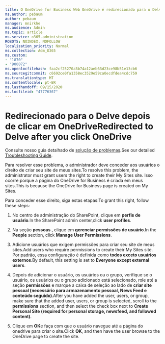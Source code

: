 ```yaml
---
title: O OneDrive for Business Web OneDrive é redirecionado para o Delve
ms.author: pebaum
author: pebaum
manager: mnirkhe
ms.audience: Admin
ms.topic: article
ms.service: o365-administration
ROBOTS: NOINDEX, NOFOLLOW
localization_priority: Normal
ms.collection: Adm_O365
ms.custom:
- "1870"
- "900072"
ms.openlocfilehash: faa2cf25270a3b74a12aeb63d23ce98b51e13cb6
ms.sourcegitcommit: c6692ce0fa1358ec3529e59ca0ecdfdea4cdc759
ms.translationtype: MT
ms.contentlocale: pt-BR
ms.lasthandoff: 09/15/2020
ms.locfileid: "47776367"
---
```

# <a name="redirected-to-delve-after-you-click-onedrive"></a><span data-ttu-id="25f4c-102">Redirecionado para o Delve depois de clicar em OneDrive</span><span class="sxs-lookup"><span data-stu-id="25f4c-102">Redirected to Delve after you click OneDrive</span></span>

<span data-ttu-id="25f4c-103">Consulte nosso guia detalhado de [solução de problemas](https://docs.microsoft.com/sharepoint/support/sites/troubleshooting-guide-for-sites-stopped-at-provisioning).</span><span class="sxs-lookup"><span data-stu-id="25f4c-103">See our detailed [Troubleshooting Guide](https://docs.microsoft.com/sharepoint/support/sites/troubleshooting-guide-for-sites-stopped-at-provisioning).</span></span>

<span data-ttu-id="25f4c-104">Para resolver esse problema, o administrador deve conceder aos usuários o direito de criar seu site de meus sites.</span><span class="sxs-lookup"><span data-stu-id="25f4c-104">To resolve this problem, the administrator must grant users the right to create their My Sites site.</span></span> <span data-ttu-id="25f4c-105">Isso ocorre porque a página do OneDrive for Business é criada em meus sites.</span><span class="sxs-lookup"><span data-stu-id="25f4c-105">This is because the OneDrive for Business page is created on My Sites.</span></span>

<span data-ttu-id="25f4c-106">Para conceder esse direito, siga estas etapas:</span><span class="sxs-lookup"><span data-stu-id="25f4c-106">To grant this right, follow these steps:</span></span>

1. <span data-ttu-id="25f4c-107">No centro de administração do SharePoint, clique em **perfis de usuário**.</span><span class="sxs-lookup"><span data-stu-id="25f4c-107">In the SharePoint admin center,click **user profiles**.</span></span>

2. <span data-ttu-id="25f4c-108">Na seção **pessoas** , clique em **gerenciar permissões de usuário**.</span><span class="sxs-lookup"><span data-stu-id="25f4c-108">In the **People** section, click **Manage User Permissions**.</span></span>

3. <span data-ttu-id="25f4c-109">Adicione usuários que exigem permissões para criar seu site de meus sites.</span><span class="sxs-lookup"><span data-stu-id="25f4c-109">Add users who require permissions to create their My Sites site.</span></span> <span data-ttu-id="25f4c-110">Por padrão, essa configuração é definida como **todos exceto usuários externos**.</span><span class="sxs-lookup"><span data-stu-id="25f4c-110">By default, this setting is set to **Everyone except external users**.</span></span>

4. <span data-ttu-id="25f4c-111">Depois de adicionar o usuário, os usuários ou o grupo, verifique se o usuário, os usuários ou o grupo adicionado está selecionado, role até a seção **permissões** e marque a caixa de seleção ao lado de **criar site pessoal (necessário para armazenamento pessoal, News Feed e conteúdo seguido)**.</span><span class="sxs-lookup"><span data-stu-id="25f4c-111">After you have added the user, users, or group, make sure that the added user, users, or group is selected, scroll to the **permissions** section, and then select the check box next to **Create Personal Site (required for personal storage, newsfeed, and followed content)**.</span></span>

5. <span data-ttu-id="25f4c-112">Clique em **OK**e faça com que o usuário navegue até a página do onedrive para criar o site.</span><span class="sxs-lookup"><span data-stu-id="25f4c-112">Click **OK**, and then have the user browse to the OneDrive page to create the site.</span></span>
